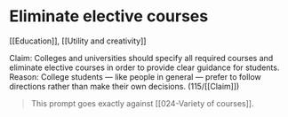 # Eliminate elective courses

[[Education]], [[Utility and creativity]]

Claim: Colleges and universities should specify all required courses and eliminate elective courses in order to provide clear guidance for students.<br>
Reason: College students — like people in general — prefer to follow directions rather than make their own decisions.
(115/[[Claim]])

> This prompt goes exactly against [[024-Variety of courses]].